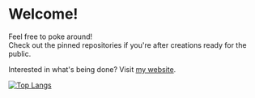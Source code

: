 # Welcome!

Feel free to poke around!<br/>
Check out the pinned repositories if you're after creations ready for the public.

Interested in what's being done? Visit [my website](https://joebinns.com/).

[![Top Langs](https://github-readme-stats.vercel.app/api/top-langs/?username=joebinns&langs_count=10&layout=compact)](https://github.com/anuraghazra/github-readme-stats)
